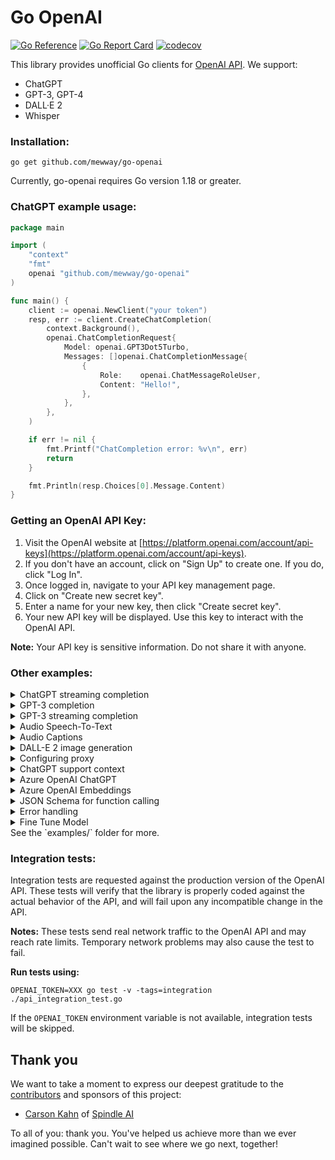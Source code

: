 # Go OpenAI
[![Go Reference](https://pkg.go.dev/badge/github.com/mewway/go-openai.svg)](https://pkg.go.dev/github.com/mewway/go-openai)
[![Go Report Card](https://goreportcard.com/badge/github.com/mewway/go-openai)](https://goreportcard.com/report/github.com/mewway/go-openai)
[![codecov](https://codecov.io/gh/mewway/go-openai/branch/master/graph/badge.svg?token=bCbIfHLIsW)](https://codecov.io/gh/mewway/go-openai)

This library provides unofficial Go clients for [OpenAI API](https://platform.openai.com/). We support: 

* ChatGPT
* GPT-3, GPT-4
* DALL·E 2
* Whisper

### Installation:
```
go get github.com/mewway/go-openai
```
Currently, go-openai requires Go version 1.18 or greater.

### ChatGPT example usage:

```go
package main

import (
	"context"
	"fmt"
	openai "github.com/mewway/go-openai"
)

func main() {
	client := openai.NewClient("your token")
	resp, err := client.CreateChatCompletion(
		context.Background(),
		openai.ChatCompletionRequest{
			Model: openai.GPT3Dot5Turbo,
			Messages: []openai.ChatCompletionMessage{
				{
					Role:    openai.ChatMessageRoleUser,
					Content: "Hello!",
				},
			},
		},
	)

	if err != nil {
		fmt.Printf("ChatCompletion error: %v\n", err)
		return
	}

	fmt.Println(resp.Choices[0].Message.Content)
}

```

### Getting an OpenAI API Key:

1. Visit the OpenAI website at [https://platform.openai.com/account/api-keys](https://platform.openai.com/account/api-keys).
2. If you don't have an account, click on "Sign Up" to create one. If you do, click "Log In".
3. Once logged in, navigate to your API key management page.
4. Click on "Create new secret key".
5. Enter a name for your new key, then click "Create secret key".
6. Your new API key will be displayed. Use this key to interact with the OpenAI API.

**Note:** Your API key is sensitive information. Do not share it with anyone.

### Other examples:

<details>
<summary>ChatGPT streaming completion</summary>

```go
package main

import (
	"context"
	"errors"
	"fmt"
	"io"
	openai "github.com/mewway/go-openai"
)

func main() {
	c := openai.NewClient("your token")
	ctx := context.Background()

	req := openai.ChatCompletionRequest{
		Model:     openai.GPT3Dot5Turbo,
		MaxTokens: 20,
		Messages: []openai.ChatCompletionMessage{
			{
				Role:    openai.ChatMessageRoleUser,
				Content: "Lorem ipsum",
			},
		},
		Stream: true,
	}
	stream, err := c.CreateChatCompletionStream(ctx, req)
	if err != nil {
		fmt.Printf("ChatCompletionStream error: %v\n", err)
		return
	}
	defer stream.Close()

	fmt.Printf("Stream response: ")
	for {
		response, err := stream.Recv()
		if errors.Is(err, io.EOF) {
			fmt.Println("\nStream finished")
			return
		}

		if err != nil {
			fmt.Printf("\nStream error: %v\n", err)
			return
		}

		fmt.Printf(response.Choices[0].Delta.Content)
	}
}
```
</details>

<details>
<summary>GPT-3 completion</summary>

```go
package main

import (
	"context"
	"fmt"
	openai "github.com/mewway/go-openai"
)

func main() {
	c := openai.NewClient("your token")
	ctx := context.Background()

	req := openai.CompletionRequest{
		Model:     openai.GPT3Ada,
		MaxTokens: 5,
		Prompt:    "Lorem ipsum",
	}
	resp, err := c.CreateCompletion(ctx, req)
	if err != nil {
		fmt.Printf("Completion error: %v\n", err)
		return
	}
	fmt.Println(resp.Choices[0].Text)
}
```
</details>

<details>
<summary>GPT-3 streaming completion</summary>

```go
package main

import (
	"errors"
	"context"
	"fmt"
	"io"
	openai "github.com/mewway/go-openai"
)

func main() {
	c := openai.NewClient("your token")
	ctx := context.Background()

	req := openai.CompletionRequest{
		Model:     openai.GPT3Ada,
		MaxTokens: 5,
		Prompt:    "Lorem ipsum",
		Stream:    true,
	}
	stream, err := c.CreateCompletionStream(ctx, req)
	if err != nil {
		fmt.Printf("CompletionStream error: %v\n", err)
		return
	}
	defer stream.Close()

	for {
		response, err := stream.Recv()
		if errors.Is(err, io.EOF) {
			fmt.Println("Stream finished")
			return
		}

		if err != nil {
			fmt.Printf("Stream error: %v\n", err)
			return
		}


		fmt.Printf("Stream response: %v\n", response)
	}
}
```
</details>

<details>
<summary>Audio Speech-To-Text</summary>

```go
package main

import (
	"context"
	"fmt"

	openai "github.com/mewway/go-openai"
)

func main() {
	c := openai.NewClient("your token")
	ctx := context.Background()

	req := openai.AudioRequest{
		Model:    openai.Whisper1,
		FilePath: "recording.mp3",
	}
	resp, err := c.CreateTranscription(ctx, req)
	if err != nil {
		fmt.Printf("Transcription error: %v\n", err)
		return
	}
	fmt.Println(resp.Text)
}
```
</details>

<details>
<summary>Audio Captions</summary>

```go
package main

import (
	"context"
	"fmt"
	"os"

	openai "github.com/mewway/go-openai"
)

func main() {
	c := openai.NewClient(os.Getenv("OPENAI_KEY"))

	req := openai.AudioRequest{
		Model:    openai.Whisper1,
		FilePath: os.Args[1],
		Format:   openai.AudioResponseFormatSRT,
	}
	resp, err := c.CreateTranscription(context.Background(), req)
	if err != nil {
		fmt.Printf("Transcription error: %v\n", err)
		return
	}
	f, err := os.Create(os.Args[1] + ".srt")
	if err != nil {
		fmt.Printf("Could not open file: %v\n", err)
		return
	}
	defer f.Close()
	if _, err := f.WriteString(resp.Text); err != nil {
		fmt.Printf("Error writing to file: %v\n", err)
		return
	}
}
```
</details>

<details>
<summary>DALL-E 2 image generation</summary>

```go
package main

import (
	"bytes"
	"context"
	"encoding/base64"
	"fmt"
	openai "github.com/mewway/go-openai"
	"image/png"
	"os"
)

func main() {
	c := openai.NewClient("your token")
	ctx := context.Background()

	// Sample image by link
	reqUrl := openai.ImageRequest{
		Prompt:         "Parrot on a skateboard performs a trick, cartoon style, natural light, high detail",
		Size:           openai.CreateImageSize256x256,
		ResponseFormat: openai.CreateImageResponseFormatURL,
		N:              1,
	}

	respUrl, err := c.CreateImage(ctx, reqUrl)
	if err != nil {
		fmt.Printf("Image creation error: %v\n", err)
		return
	}
	fmt.Println(respUrl.Data[0].URL)

	// Example image as base64
	reqBase64 := openai.ImageRequest{
		Prompt:         "Portrait of a humanoid parrot in a classic costume, high detail, realistic light, unreal engine",
		Size:           openai.CreateImageSize256x256,
		ResponseFormat: openai.CreateImageResponseFormatB64JSON,
		N:              1,
	}

	respBase64, err := c.CreateImage(ctx, reqBase64)
	if err != nil {
		fmt.Printf("Image creation error: %v\n", err)
		return
	}

	imgBytes, err := base64.StdEncoding.DecodeString(respBase64.Data[0].B64JSON)
	if err != nil {
		fmt.Printf("Base64 decode error: %v\n", err)
		return
	}

	r := bytes.NewReader(imgBytes)
	imgData, err := png.Decode(r)
	if err != nil {
		fmt.Printf("PNG decode error: %v\n", err)
		return
	}

	file, err := os.Create("example.png")
	if err != nil {
		fmt.Printf("File creation error: %v\n", err)
		return
	}
	defer file.Close()

	if err := png.Encode(file, imgData); err != nil {
		fmt.Printf("PNG encode error: %v\n", err)
		return
	}

	fmt.Println("The image was saved as example.png")
}

```
</details>

<details>
<summary>Configuring proxy</summary>

```go
config := openai.DefaultConfig("token")
proxyUrl, err := url.Parse("http://localhost:{port}")
if err != nil {
	panic(err)
}
transport := &http.Transport{
	Proxy: http.ProxyURL(proxyUrl),
}
config.HTTPClient = &http.Client{
	Transport: transport,
}

c := openai.NewClientWithConfig(config)
```

See also: https://pkg.go.dev/github.com/mewway/go-openai#ClientConfig
</details>

<details>
<summary>ChatGPT support context</summary>

```go
package main

import (
	"bufio"
	"context"
	"fmt"
	"os"
	"strings"

	"github.com/mewway/go-openai"
)

func main() {
	client := openai.NewClient("your token")
	messages := make([]openai.ChatCompletionMessage, 0)
	reader := bufio.NewReader(os.Stdin)
	fmt.Println("Conversation")
	fmt.Println("---------------------")

	for {
		fmt.Print("-> ")
		text, _ := reader.ReadString('\n')
		// convert CRLF to LF
		text = strings.Replace(text, "\n", "", -1)
		messages = append(messages, openai.ChatCompletionMessage{
			Role:    openai.ChatMessageRoleUser,
			Content: text,
		})

		resp, err := client.CreateChatCompletion(
			context.Background(),
			openai.ChatCompletionRequest{
				Model:    openai.GPT3Dot5Turbo,
				Messages: messages,
			},
		)

		if err != nil {
			fmt.Printf("ChatCompletion error: %v\n", err)
			continue
		}

		content := resp.Choices[0].Message.Content
		messages = append(messages, openai.ChatCompletionMessage{
			Role:    openai.ChatMessageRoleAssistant,
			Content: content,
		})
		fmt.Println(content)
	}
}
```
</details>

<details>
<summary>Azure OpenAI ChatGPT</summary>

```go
package main

import (
	"context"
	"fmt"

	openai "github.com/mewway/go-openai"
)

func main() {
	config := openai.DefaultAzureConfig("your Azure OpenAI Key", "https://your Azure OpenAI Endpoint")
	// If you use a deployment name different from the model name, you can customize the AzureModelMapperFunc function
	// config.AzureModelMapperFunc = func(model string) string {
	// 	azureModelMapping = map[string]string{
	// 		"gpt-3.5-turbo": "your gpt-3.5-turbo deployment name",
	// 	}
	// 	return azureModelMapping[model]
	// }

	client := openai.NewClientWithConfig(config)
	resp, err := client.CreateChatCompletion(
		context.Background(),
		openai.ChatCompletionRequest{
			Model: openai.GPT3Dot5Turbo,
			Messages: []openai.ChatCompletionMessage{
				{
					Role:    openai.ChatMessageRoleUser,
					Content: "Hello Azure OpenAI!",
				},
			},
		},
	)
	if err != nil {
		fmt.Printf("ChatCompletion error: %v\n", err)
		return
	}

	fmt.Println(resp.Choices[0].Message.Content)
}

```
</details>

<details>
<summary>Azure OpenAI Embeddings</summary>

```go
package main

import (
	"context"
	"fmt"

	openai "github.com/mewway/go-openai"
)

func main() {

	config := openai.DefaultAzureConfig("your Azure OpenAI Key", "https://your Azure OpenAI Endpoint")
	config.APIVersion = "2023-05-15" // optional update to latest API version

	//If you use a deployment name different from the model name, you can customize the AzureModelMapperFunc function
	//config.AzureModelMapperFunc = func(model string) string {
	//    azureModelMapping = map[string]string{
	//        "gpt-3.5-turbo":"your gpt-3.5-turbo deployment name",
	//    }
	//    return azureModelMapping[model]
	//}

	input := "Text to vectorize"

	client := openai.NewClientWithConfig(config)
	resp, err := client.CreateEmbeddings(
		context.Background(),
		openai.EmbeddingRequest{
			Input: []string{input},
			Model: openai.AdaEmbeddingV2,
		})

	if err != nil {
		fmt.Printf("CreateEmbeddings error: %v\n", err)
		return
	}

	vectors := resp.Data[0].Embedding // []float32 with 1536 dimensions

	fmt.Println(vectors[:10], "...", vectors[len(vectors)-10:])
}
```
</details>

<details>
<summary>JSON Schema for function calling</summary>

It is now possible for chat completion to choose to call a function for more information ([see developer docs here](https://platform.openai.com/docs/guides/gpt/function-calling)).

In order to describe the type of functions that can be called, a JSON schema must be provided. Many JSON schema libraries exist and are more advanced than what we can offer in this library, however we have included a simple `jsonschema` package for those who want to use this feature without formatting their own JSON schema payload.

The developer documents give this JSON schema definition as an example:

```json
{
  "name":"get_current_weather",
  "description":"Get the current weather in a given location",
  "parameters":{
    "type":"object",
    "properties":{
        "location":{
          "type":"string",
          "description":"The city and state, e.g. San Francisco, CA"
        },
        "unit":{
          "type":"string",
          "enum":[
              "celsius",
              "fahrenheit"
          ]
        }
    },
    "required":[
        "location"
    ]
  }
}
```

Using the `jsonschema` package, this schema could be created using structs as such:

```go
FunctionDefinition{
  Name: "get_current_weather",
  Parameters: jsonschema.Definition{
    Type: jsonschema.Object,
    Properties: map[string]jsonschema.Definition{
      "location": {
        Type: jsonschema.String,
        Description: "The city and state, e.g. San Francisco, CA",
      },
      "unit": {
        Type: jsonschema.String,
        Enum: []string{"celcius", "fahrenheit"},
      },
    },
    Required: []string{"location"},
  },
}
```

The `Parameters` field of a `FunctionDefinition` can accept either of the above styles, or even a nested struct from another library (as long as it can be marshalled into JSON).
</details>

<details>
<summary>Error handling</summary>

Open-AI maintains clear documentation on how to [handle API errors](https://platform.openai.com/docs/guides/error-codes/api-errors)

example:
```
e := &openai.APIError{}
if errors.As(err, &e) {
  switch e.HTTPStatusCode {
    case 401:
      // invalid auth or key (do not retry)
    case 429:
      // rate limiting or engine overload (wait and retry) 
    case 500:
      // openai server error (retry)
    default:
      // unhandled
  }
}

```
</details>

<details>
<summary>Fine Tune Model</summary>

```go
package main

import (
	"context"
	"fmt"
	"github.com/mewway/go-openai"
)

func main() {
	client := openai.NewClient("your token")
	ctx := context.Background()

	// create a .jsonl file with your training data
	// {"prompt": "<prompt text>", "completion": "<ideal generated text>"}
	// {"prompt": "<prompt text>", "completion": "<ideal generated text>"}
	// {"prompt": "<prompt text>", "completion": "<ideal generated text>"}

	// you can use openai cli tool to validate the data
	// For more info - https://platform.openai.com/docs/guides/fine-tuning

	file, err := client.CreateFile(ctx, openai.FileRequest{
		FilePath: "training_prepared.jsonl",
		Purpose:  "fine-tune",
	})
	if err != nil {
		fmt.Printf("Upload JSONL file error: %v\n", err)
		return
	}

	// create a fine tune job
	// Streams events until the job is done (this often takes minutes, but can take hours if there are many jobs in the queue or your dataset is large)
	// use below get method to know the status of your model
	tune, err := client.CreateFineTune(ctx, openai.FineTuneRequest{
		TrainingFile: file.ID,
		Model:        "ada", // babbage, curie, davinci, or a fine-tuned model created after 2022-04-21.
	})
	if err != nil {
		fmt.Printf("Creating new fine tune model error: %v\n", err)
		return
	}

	getTune, err := client.GetFineTune(ctx, tune.ID)
	if err != nil {
		fmt.Printf("Getting fine tune model error: %v\n", err)
		return
	}
	fmt.Println(getTune.FineTunedModel)

	// once the status of getTune is `succeeded`, you can use your fine tune model in Completion Request

	// resp, err := client.CreateCompletion(ctx, openai.CompletionRequest{
	//	 Model:  getTune.FineTunedModel,
	//	 Prompt: "your prompt",
	// })
	// if err != nil {
	//	 fmt.Printf("Create completion error %v\n", err)
	//	 return
	// }
	//
	// fmt.Println(resp.Choices[0].Text)
}
```
</details>
See the `examples/` folder for more.

### Integration tests:

Integration tests are requested against the production version of the OpenAI API. These tests will verify that the library is properly coded against the actual behavior of the API, and will  fail upon any incompatible change in the API.

**Notes:**
These tests send real network traffic to the OpenAI API and may reach rate limits. Temporary network problems may also cause the test to fail.

**Run tests using:**
```
OPENAI_TOKEN=XXX go test -v -tags=integration ./api_integration_test.go
```

If the `OPENAI_TOKEN` environment variable is not available, integration tests will be skipped.

## Thank you

We want to take a moment to express our deepest gratitude to the [contributors](https://github.com/mewway/go-openai/graphs/contributors) and sponsors of this project:
- [Carson Kahn](https://carsonkahn.com) of [Spindle AI](https://spindleai.com)

To all of you: thank you. You've helped us achieve more than we ever imagined possible. Can't wait to see where we go next, together!
